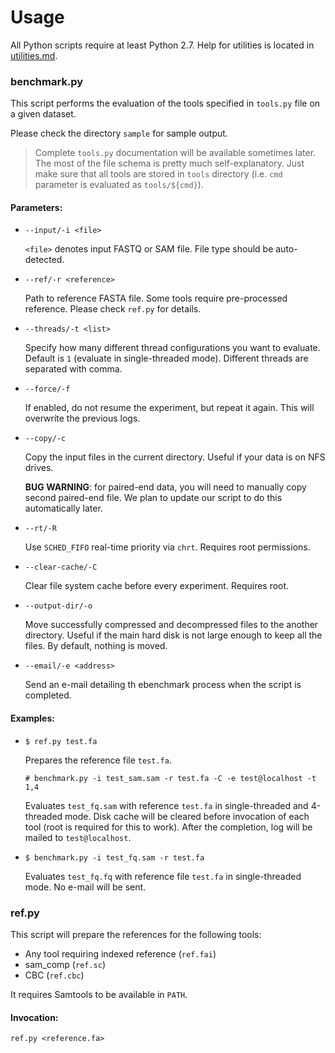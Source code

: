 # Usage

All Python scripts require at least Python 2.7. Help for utilities is located in [utilities.md](utilities/utilities.md).

### benchmark.py

This script performs the evaluation of the tools specified in `tools.py` file on a given dataset.

Please check the directory `sample` for sample output.

> Complete `tools.py` documentation will be available sometimes later. The most of the file schema is pretty much self-explanatory. Just make sure that all tools are stored in `tools` directory (i.e. `cmd` parameter is evaluated as `tools/${cmd}`).

#### Parameters:

 - `--input/-i <file>`

    `<file>` denotes input FASTQ or SAM file. File type should be auto-detected.

 - `--ref/-r <reference>`

    Path to reference FASTA file. Some tools require pre-processed reference. Please check `ref.py` for details.

 - `--threads/-t <list>`

    Specify how many different thread configurations you want to evaluate. Default is `1` (evaluate in single-threaded mode). Different threads are separated with comma.

 - `--force/-f`

    If enabled, do not resume the experiment, but repeat it again. This will overwrite the previous logs.

 - `--copy/-c`

    Copy the input files in the current directory. Useful if your data is on NFS drives.
    
    **BUG WARNING**: for paired-end data, you will need to manually copy second paired-end file. We plan to update our script to do this automatically later.

 - `--rt/-R`

    Use `SCHED_FIFO` real-time priority via `chrt`. Requires root permissions.

 - `--clear-cache/-C`

    Clear file system cache before every experiment. Requires root.

 - `--output-dir/-o`

    Move successfully compressed and decompressed files to the another directory. Useful if the main hard disk is not large enough to keep all the files. By default, nothing is moved.

 - `--email/-e <address>`

    Send an e-mail detailing th ebenchmark process when the script is completed.

#### Examples:

 -  `$ ref.py test.fa`

    Prepares the reference file `test.fa`.

    `# benchmark.py -i test_sam.sam -r test.fa -C -e test@localhost -t 1,4`

    Evaluates `test_fq.sam` with reference `test.fa` in single-threaded and 4-threaded mode. Disk cache will be cleared before invocation of each tool (root is required for this to work). After the completion, log will be mailed to `test@localhost`.

 - `$ benchmark.py -i test_fq.sam -r test.fa`

    Evaluates `test_fq.fq` with reference file `test.fa` in single-threaded mode. No e-mail will be sent.


### ref.py

This script will prepare the references for the following tools:

 - Any tool requiring indexed reference (`ref.fai`)
 - sam_comp (`ref.sc`)
 - CBC (`ref.cbc`)

It requires Samtools to be available in `PATH`.

#### Invocation:

    ref.py <reference.fa>

